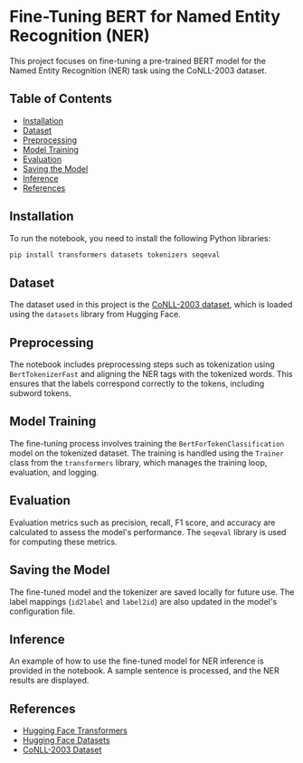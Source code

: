 
# Fine-Tuning BERT for Named Entity Recognition (NER)

This project focuses on fine-tuning a pre-trained BERT model for the Named Entity Recognition (NER) task using the CoNLL-2003 dataset.

## Table of Contents
- [Installation](#installation)
- [Dataset](#dataset)
- [Preprocessing](#preprocessing)
- [Model Training](#model-training)
- [Evaluation](#evaluation)
- [Saving the Model](#saving-the-model)
- [Inference](#inference)
- [References](#references)

## Installation

To run the notebook, you need to install the following Python libraries:

```bash
pip install transformers datasets tokenizers seqeval
```

## Dataset

The dataset used in this project is the [CoNLL-2003 dataset](https://huggingface.co/datasets/conll2003), which is loaded using the `datasets` library from Hugging Face.

## Preprocessing

The notebook includes preprocessing steps such as tokenization using `BertTokenizerFast` and aligning the NER tags with the tokenized words. This ensures that the labels correspond correctly to the tokens, including subword tokens.

## Model Training

The fine-tuning process involves training the `BertForTokenClassification` model on the tokenized dataset. The training is handled using the `Trainer` class from the `transformers` library, which manages the training loop, evaluation, and logging.

## Evaluation

Evaluation metrics such as precision, recall, F1 score, and accuracy are calculated to assess the model's performance. The `seqeval` library is used for computing these metrics.

## Saving the Model

The fine-tuned model and the tokenizer are saved locally for future use. The label mappings (`id2label` and `label2id`) are also updated in the model's configuration file.

## Inference

An example of how to use the fine-tuned model for NER inference is provided in the notebook. A sample sentence is processed, and the NER results are displayed.

## References

- [Hugging Face Transformers](https://huggingface.co/transformers/)
- [Hugging Face Datasets](https://huggingface.co/datasets)
- [CoNLL-2003 Dataset](https://huggingface.co/datasets/conll2003)

